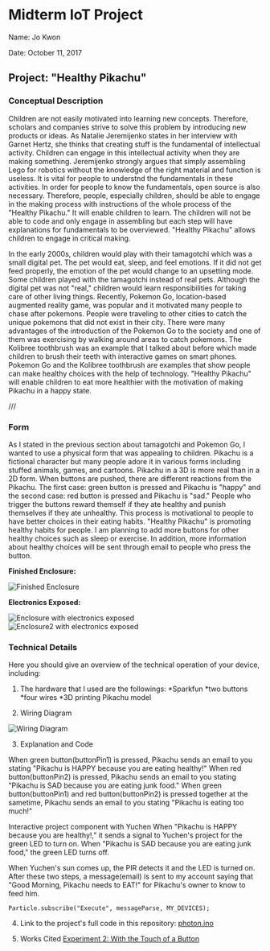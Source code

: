 # Midterm IoT Project

Name:  Jo Kwon

Date:  October 11, 2017

## Project: "Healthy Pikachu"

### Conceptual Description

Children are not easily motivated into learning new concepts. Therefore, scholars and companies strive to solve this problem by introducing new products or ideas. As Natalie Jeremijenko states in her interview with Garnet Hertz, she thinks that creating stuff is the fundamental of intellectual activity. Children can engage in this intellectual activity when they are making something. Jeremijenko strongly argues that simply assembling Lego for robotics without the knowledge of the right material and function is useless. It is vital for people to understnd the fundamentals in these activities. In order for people to know the fundamentals, open source is also necessary. Therefore, people, especially children, should be able to engage in the making process with instructions of the whole process of the "Healthy Pikachu." It will enable children to learn. The children will not be able to code and only engage in assembling but each step will have explanations for fundamentals to be overviewed. "Healthy Pikachu" allows children to engage in critical making. 

In the early 2000s, children would play with their tamagotchi which was a small digital pet. The pet would eat, sleep, and feel emotions. If it did not get feed properly, the emotion of the pet would change to an upsetting mode. Some children played with the tamagotchi instead of real pets. Although the digital pet was not "real," children would learn responsibilities for taking care of other living things. Recently, Pokemon Go, location-based augmented reality game, was popular and it motivated many people to chase after pokemons. People were traveling to other cities to catch the unique pokemons that did not exist in their city. There were many advantages of the introduction of the Pokemon Go to the society and one of them was exercising by walking around areas to catch pokemons. The Kolibree toothbrush was an example that I talked about before which made children to brush their teeth with interactive games on smart phones. Pokemon Go and the Kolibree toothbrush are examples that show people can make healthy choices with the help of technology. "Healthy Pikachu" will enable children to eat more healthier with the motivation of making Pikachu in a happy state. 


///
### Form

As I stated in the previous section about tamagotchi and Pokemon Go, I wanted to use a physical form that was appealing to children. Pikachu is a fictional character but many people adore it in various forms including stuffed animals, games, and cartoons. Pikachu in a 3D is more real than in a 2D form. When buttons are pushed, there are different reactions from the Pikachu. The first case: green button is pressed and Pikachu is "happy" and the second case: red button is pressed and Pikachu is "sad." People who trigger the buttons reward themself if they ate healthy and punish themselves if they ate unhealthy. This process is motivational to people to have better choices in their eating habits. "Healthy Pikachu" is promoting healthy habits for people. I am planning to add more buttons for other healthy choices such as sleep or exercise. In addition, more information about healthy choices will be sent through email to people who press the button.

**Finished Enclosure:**

![Finished Enclosure](finishpikachu.jpg)

**Electronics Exposed:**

![Enclosure with electronics exposed](exposed_pikachu.jpg)
![Enclosure2 with electronics exposed](exposed_pikachu2.jpg)

### Technical Details
Here you should give an overview of the technical operation of your device, including:

1. The hardware that I used are the followings:
*Sparkfun
*two buttons
*four wires
*3D printing Pikachu model

2. Wiring Diagram

![Wiring Diagram](healthypikachu_photon.png)

3. Explanation and Code

When green button(buttonPin1) is pressed, Pikachu sends an email to you stating "Pikachu is HAPPY because you are eating healthy!"
When red button(buttonPin2) is pressed, Pikachu sends an email to you stating "Pikachu is SAD because you are eating junk food."
When green button(buttonPin1) and red button(buttonPin2) is pressed together at the sametime, Pikachu sends an email to you stating "Pikachu is eating too much!"

Interactive project component with Yuchen
When "Pikachu is HAPPY because you are healthy!," it sends a signal to Yuchen's project for the green LED to turn on.
When "Pikachu is SAD because you are eating junk food," the green LED turns off. 

When Yuchen's sun comes up, the PIR detects it and the LED is turned on. After these two steps, a message(email) is sent to my account saying that "Good Morning, Pikachu needs to EAT!" for Pikachu's owner to know to feed him. 

```
Particle.subscribe("Execute", messageParse, MY_DEVICES);
```

4. Link to the project's full code in this repository:  [photon.ino](photon.ino)

5. Works Cited
[Experiment 2: With the Touch of a Button](https://learn.sparkfun.com/tutorials/sparkfun-inventors-kit-for-photon-experiment-guide/experiment-2-with-the-touch-of-a-button)
